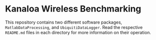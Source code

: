 # Kanaloa Wireless Benchmarking

This repository contains two different software packages, `MatlabDataProcessing`, and `UbiquitiDataLogger`.  Read the respective `README.md` files in each directory for more information on their operation.